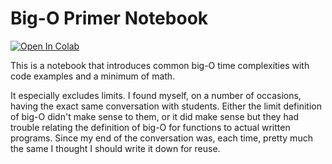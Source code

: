 # Big-O Primer Notebook

[![Open In Colab](https://colab.research.google.com/assets/colab-badge.svg)](https://github.com/SandersAaronD/Big-O-Primer-Notebook/blob/master/Big_O_Primer.ipynb)

This is a notebook that introduces common big-O time complexities with code examples and a minimum of math.

It especially excludes limits. I found myself, on a number of occasions, having the exact same conversation with students. Either the limit definition of big-O didn't make sense to them, or it did make sense but they had trouble relating the definition of big-O for functions to actual written programs. Since my end of the conversation was, each time, pretty much the same I thought I should write it down for reuse.
